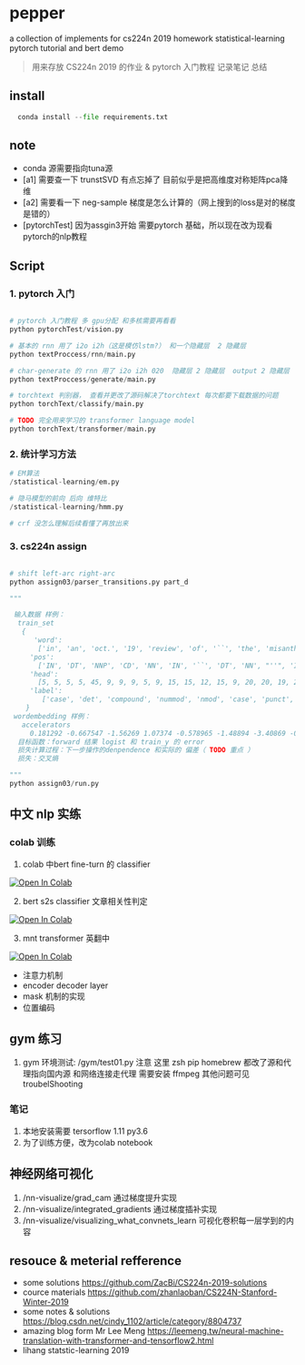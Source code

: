 # pepper
 a collection of implements for cs224n 2019 homework
 statistical-learning
 pytorch tutorial
 and bert demo

> 用来存放 CS224n 2019 的作业 & pytorch 入门教程
> 记录笔记 总结

## install
``` python
  conda install --file requirements.txt
```

## note
 -  conda 源需要指向tuna源
 -  [a1]  需要查一下 trunstSVD 有点忘掉了 目前似乎是把高维度对称矩阵pca降维
 -  [a2]  需要看一下 neg-sample 梯度是怎么计算的（网上搜到的loss是对的梯度是错的）
 -  [pytorchTest]  因为assgin3开始 需要pytorch 基础，所以现在改为现看pytorch的nlp教程


## Script

### 1. pytorch 入门

``` python

# pytorch 入门教程 多 gpu分配 和多核需要再看看
python pytorchTest/vision.py

# 基本的 rnn 用了 i2o i2h（这是模仿lstm?） 和一个隐藏层  2 隐藏层
python textProccess/rnn/main.py

# char-generate 的 rnn 用了 i2o i2h 020  隐藏层 2 隐藏层  output 2 隐藏层  2 input
python textProccess/generate/main.py

# torchtext 判别器， 查看并更改了源码解决了torchtext 每次都要下载数据的问题
python torchText/classify/main.py

# TODO 完全用来学习的 transformer language model
python torchText/transformer/main.py

```

### 2. 统计学习方法
``` python
# EM算法
/statistical-learning/em.py

# 隐马模型的前向 后向 维特比
/statistical-learning/hmm.py

# crf 没怎么理解后续看懂了再放出来

```


### 3. cs224n assign

``` python

# shift left-arc right-arc
python assign03/parser_transitions.py part_d

"""

 输入数据 样例：
  train_set
   {
      'word':
       ['in', 'an', 'oct.', '19', 'review', 'of', '``', 'the', 'misanthrope', "''", 'at', 'chicago', "'s", 'goodman', 'theatre', '-lrb-', '``', 'revitalized', 'classics', 'take', 'the', 'stage', 'in', 'windy', 'city', ',', "''", 'leisure', '&', 'arts', '-rrb-', ',', 'the', 'role', 'of', 'celimene', ',', 'played', 'by', 'kim', 'cattrall', ',', 'was', 'mistakenly', 'attributed', 'to', 'christina', 'haag', '.'],
     'pos':
       ['IN', 'DT', 'NNP', 'CD', 'NN', 'IN', '``', 'DT', 'NN', "''", 'IN', 'NNP', 'POS', 'NNP', 'NNP', '-LRB-', '``', 'VBN', 'NNS', 'VB', 'DT', 'NN', 'IN', 'NNP', 'NNP', ',', "''", 'NN', 'CC', 'NNS', '-RRB-', ',', 'DT', 'NN', 'IN', 'NNP', ',', 'VBN', 'IN', 'NNP', 'NNP', ',', 'VBD', 'RB', 'VBN', 'TO', 'NNP', 'NNP', '.'],
     'head':
       [5, 5, 5, 5, 45, 9, 9, 9, 5, 9, 15, 15, 12, 15, 9, 20, 20, 19, 20, 5, 22, 20, 25, 25, 20, 20, 20, 20, 28, 28, 20, 45, 34, 45, 36, 34, 34, 34, 41, 41, 38, 34, 45, 45, 0, 48, 48, 45, 45],
     'label':
        ['case', 'det', 'compound', 'nummod', 'nmod', 'case', 'punct', 'det', 'nmod', 'punct', 'case', 'nmod:poss', 'case', 'compound', 'nmod', 'punct', 'punct', 'amod', 'nsubj', 'dep', 'det', 'dobj', 'case', 'compound', 'nmod', 'punct', 'punct', 'dep', 'cc', 'conj', 'punct', 'punct', 'det', 'nsubjpass', 'case', 'nmod', 'punct', 'acl', 'case', 'compound', 'nmod', 'punct', 'auxpass', 'advmod', 'root', 'case', 'compound', 'nmod', 'punct']
    }
 wordembedding 样例：
   accelerators
     0.181292 -0.667547 -1.56269 1.07374 -0.578965 -1.48894 -3.40869 -0.995061 0.00719613 1.59514 0.666047 -1.23074 -1.07743 -0.151945 -0.788508 0.871682 1.44595 0.0136208 -1.34467 1.1571 0.130709 0.0227585 0.282243 0.229792 -0.0815991 -0.0376202 0.428753 0.303739 -0.73318 -0.557974 0.508922 -0.458103 -0.309525 -0.841847 1.36923 -1.28841 -1.65283 -0.621058 -0.869718 1.90532 0.00530639 -1.19798 0.830816 -1.04491 0.519946 0.066836 0.613915 -0.331479 -0.473813 -0.767639
  目标函数：forward 结果 logist 和 train_y 的 error
  损失计算过程：下一步操作的denpendence 和实际的 偏差（ TODO 重点 ）
  损失：交叉熵

"""
python assign03/run.py


```


## 中文 nlp 实练

### colab 训练
1. colab 中bert fine-turn 的 classifier  

[![Open In Colab](https://colab.research.google.com/assets/colab-badge.svg)](https://colab.research.google.com/drive/1pP83paixvnu8fm8Xv69RwD831pBOZnPg)

2. bert s2s classifier 文章相关性判定

[![Open In Colab](https://colab.research.google.com/assets/colab-badge.svg)](https://colab.research.google.com/drive/1VDCsK0M-eUjWKb_cz5rojw3FnjcNJvsp)

3. mnt transformer 英翻中

[![Open In Colab](https://colab.research.google.com/assets/colab-badge.svg)](https://colab.research.google.com/drive/1FJ1XQ18PTsu2jGV282mCbPKXKvroemYL)
- 注意力机制
- encoder decoder layer
- mask 机制的实现
- 位置编码

## gym 练习
1. gym 环境测试:  /gym/test01.py 
  注意 这里 zsh pip homebrew 都改了源和代理指向国内源 和网络连接走代理 
  需要安装 ffmpeg
  其他问题可见troubelShooting

### 笔记
1. 本地安装需要 tersorflow 1.11 py3.6
2. 为了训练方便，改为colab notebook

## 神经网络可视化

1. /nn-visualize/grad_cam 通过梯度提升实现
2. /nn-visualize/integrated_gradients 通过梯度插补实现
3. /nn-visualize/visualizing_what_convnets_learn 可视化卷积每一层学到的内容

## resouce & meterial refference
 - some solutions https://github.com/ZacBi/CS224n-2019-solutions
 - cource materials https://github.com/zhanlaoban/CS224N-Stanford-Winter-2019
 - some notes & solutions https://blog.csdn.net/cindy_1102/article/category/8804737
 - amazing blog form Mr Lee Meng https://leemeng.tw/neural-machine-translation-with-transformer-and-tensorflow2.html
 - lihang statstic-learning 2019 
